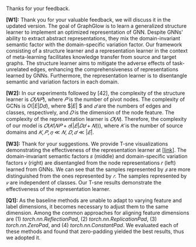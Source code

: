 Thanks for your feedback.

**[W1]:** Thank you for your valuable feedback, we will discuss it in the updated version. The goal of GraphGlow is to learn a generalized structure learner to implement an optimized representation of GNN. Despite GNNs' ability to extract abstract representations, they mix the domain-invariant semantic factor with the domain-specific variation factor. Our framework consisting of a structure learner and a representation learner in the context of meta-learning facilitates knowledge transfer from source and target graphs. The structure learner aims to mitigate the adverse effects of task-unrelated edges, enhancing the comprehensiveness of representations learned by GNNs. Furthermore, the representation learner is to disentangle semantic and variation factors in each domain.

**[W2]:** In our experiments followed by [42], the complexity of the structure learner is $𝑂(𝑁𝑃)$, where $𝑃$ is the number of pivot nodes. The complexity of GCNs is $O(|E|Dd)$, where $|𝐸| $ and $𝑑$ are the numbers of edges and classes, respectively, and $𝐷$ is the dimension of the node feature. The complexity of the representation learner is $𝑂(𝑁)$. Therefore, the complexity of our model is $𝑂(𝐾(𝑁𝑃+𝜂(|𝐸|𝐷𝑑+𝑁)))$, where $𝐾$ is the number of source domains and $𝐾,𝑃,𝜂 ≪ 𝑁$, $𝐷,𝑑≪|𝐸|$.

**[W3]:** Thank for your suggestions. We provide T-sne visualizations demonstrating the effectiveness of the representation learner at [[link](https://anonymous.4open.science/r/MLDGG_pic-DE35/tsne_graph.jpg)]. The domain-invariant semantic factors 𝑠 (middle) and domain-specific variation factors 𝑣 (right) are disentangled from the node representations 𝑟 (left) learned from GNNs. We can see that the samples represented by $𝑠$ are more distinguished from the ones represented by $𝑟$. The samples represented by $𝑣$ are independent of classes. Our T-sne results demonstrate the effectiveness of the representation learner.

**[Q1]:** As the baseline methods are unable to adapt to varying feature and label dimensions, it becomes necessary to adjust them to the same dimension. Among the common approaches for aligning feature dimensions are (1) *torch.nn.ReflectionPad*, (2) *torch.nn.ReplicationPad*, (3) *torch.nn.ZeroPad*, and (4) *torch.nn.ConstantPad*. We evaluated each of these methods and found that zero-padding yielded the best results, thus we adopted it.
